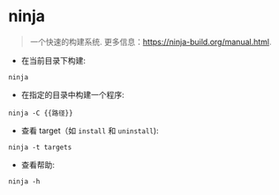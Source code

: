 # ninja

> 一个快速的构建系统.
> 更多信息：<https://ninja-build.org/manual.html>.

- 在当前目录下构建:

`ninja`

- 在指定的目录中构建一个程序:

`ninja -C {{路径}}`

- 查看 target（如 `install` 和 `uninstall`):

`ninja -t targets`

- 查看帮助:

`ninja -h`

